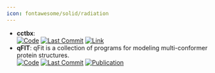 ```yaml
---
icon: fontawesome/solid/radiation
---
```


- **cctbx**:   
		[![Code](https://img.shields.io/github/stars/cctbx/cctbx_project?style=for-the-badge&logo=github)](https://github.com/cctbx/cctbx_project) [![Last Commit](https://img.shields.io/github/last-commit/cctbx/cctbx_project?style=for-the-badge&logo=github)](https://github.com/cctbx/cctbx_project) [![Link](https://img.shields.io/badge/Link-offline-red?style=for-the-badge&logo=xamarin&logoColor=red)](https://cctbx.github.io/) 
- **qFIT**: qFit is a collection of programs for modeling multi-conformer protein structures.  
		[![Code](https://img.shields.io/github/stars/ExcitedStates/qfit-3.0?style=for-the-badge&logo=github)](https://github.com/ExcitedStates/qfit-3.0) [![Last Commit](https://img.shields.io/github/last-commit/ExcitedStates/qfit-3.0?style=for-the-badge&logo=github)](https://github.com/ExcitedStates/qfit-3.0) [![Publication](https://img.shields.io/badge/Publication-Citations:6-blue?style=for-the-badge&logo=bookstack)](https://doi.org/10.7554/eLife.90606) 
